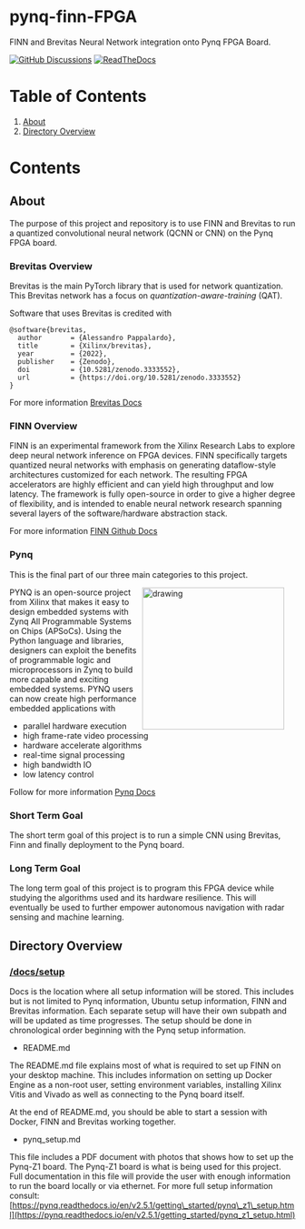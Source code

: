 # pynq-finn-FPGA

FINN and Brevitas Neural Network integration onto Pynq FPGA Board.

[![GitHub Discussions](https://img.shields.io/badge/discussions-join-green)](https://github.com/Xilinx/finn/discussions)
[![ReadTheDocs](https://readthedocs.org/projects/finn/badge/?version=latest&style=plastic)](http://finn.readthedocs.io/)

# Table of Contents

1. [About](https://github.com/Markay12/pynq-finn-FPGA#about)
2. [Directory Overview](https://github.com/Markay12/pynq-finn-FPGA#directory-overview)


# Contents

## About

The purpose of this project and repository is to use FINN and Brevitas to run a quantized convolutional neural network (QCNN or CNN) on the Pynq FPGA board.


### Brevitas Overview

Brevitas is the main PyTorch library that is used for network quantization. This Brevitas network has a focus on _quantization-aware-training_ (QAT). 

Software that uses Brevitas is credited with 

```
@software{brevitas,
  author       = {Alessandro Pappalardo},
  title        = {Xilinx/brevitas},
  year         = {2022},
  publisher    = {Zenodo},
  doi          = {10.5281/zenodo.3333552},
  url          = {https://doi.org/10.5281/zenodo.3333552}
}
```

For more information [Brevitas Docs](https://github.com/Xilinx/brevitas)

### FINN Overview
FINN is an experimental framework from the Xilinx Research Labs to explore deep neural network inference on FPGA devices. FINN specifically targets quantized neural networks with emphasis on generating dataflow-style architectures customized for each network. The resulting FPGA accelerators are highly efficient and can yield high throughput and low latency. The framework is fully open-source in order to give a higher degree of flexibility, and is intended to enable neural network research spanning several layers of the software/hardware abstraction stack.

For more information [FINN Github Docs](https://github.com/Xilinx/finn)


### Pynq 

This is the final part of our three main categories to this project.

<img align="right" src="https://raw.githubusercontent.com/Xilinx/finn/github-pages/docs/img/finn-stack.png" alt="drawing" style="margin-right: 20px" width="250"/>

PYNQ is an open-source project from Xilinx that makes it easy to design embedded systems with Zynq All Programmable Systems on Chips (APSoCs). Using the Python language and libraries, designers can exploit the benefits of programmable logic and microprocessors in Zynq to build more capable and exciting embedded systems. PYNQ users can now create high performance embedded applications with

- parallel hardware execution
- high frame-rate video processing
- hardware accelerate algorithms
- real-time signal processing
- high bandwidth IO
- low latency control

Follow for more information [Pynq Docs](http://www.pynq.io/)


### Short Term Goal

The short term goal of this project is to run a simple CNN using Brevitas, Finn and finally deployment to the Pynq board. 

### Long Term Goal

The long term goal of this project is to program this FPGA device while studying the algorithms used and its hardware resilience. This will eventually be used to further empower autonomous navigation with radar sensing and machine learning.

## Directory Overview

### [/docs/setup](https://github.com/Markay12/pynq-finn-FPGA/tree/main/docs/setup)

Docs is the location where all setup information will be stored. This includes but is not limited to Pynq information, Ubuntu setup information, FINN and Brevitas information. Each separate setup will have their own subpath and will be updated as time progresses. The setup should be done in chronological order beginning with the Pynq setup information.

- README.md

The README.md file explains most of what is required to set up FINN on your desktop machine. This includes information on setting up Docker Engine as a non-root user, setting environment variables, installing Xilinx Vitis and Vivado as well as connecting to the Pynq board itself.

At the end of README.md, you should be able to start a session with Docker, FINN and Brevitas working together.

- pynq\_setup.md

This file includes a PDF document with photos that shows how to set up the Pynq-Z1 board. The Pynq-Z1 board is what is being used for this project. Full documentation in this file will provide the user with enough information to run the board locally or via ethernet. For more full setup information consult: [https://pynq.readthedocs.io/en/v2.5.1/getting\_started/pynq\_z1\_setup.html](https://pynq.readthedocs.io/en/v2.5.1/getting_started/pynq_z1_setup.html)

 
